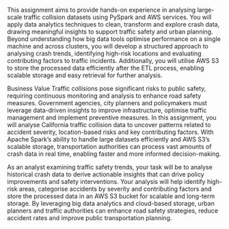 This assignment aims to provide hands-on experience in analysing large-scale traffic collision datasets using PySpark and AWS services. You will apply data analytics techniques to clean, transform and explore crash data, drawing meaningful insights to support traffic safety and urban planning. Beyond understanding how big data tools optimise performance on a single machine and across clusters, you will develop a structured approach to analysing crash trends, identifying high-risk locations and evaluating contributing factors to traffic incidents. Additionally, you will utilise AWS S3 to store the processed data efficiently after the ETL process, enabling scalable storage and easy retrieval for further analysis.  

Business Value
Traffic collisions pose significant risks to public safety, requiring continuous monitoring and analysis to enhance road safety measures. Government agencies, city planners and policymakers must leverage data-driven insights to improve infrastructure, optimise traffic management and implement preventive measures. In this assignment, you will analyse California traffic collision data to uncover patterns related to accident severity, location-based risks and key contributing factors. With Apache Spark’s ability to handle large datasets efficiently and AWS S3’s scalable storage, transportation authorities can process vast amounts of crash data in real time, enabling faster and more informed decision-making.


As an analyst examining traffic safety trends, your task will be to analyse historical crash data to derive actionable insights that can drive policy improvements and safety interventions. Your analysis will help identify high-risk areas, categorise accidents by severity and contributing factors and store the processed data in an AWS S3 bucket for scalable and long-term storage. By leveraging big data analytics and cloud-based storage, urban planners and traffic authorities can enhance road safety strategies, reduce accident rates and improve public transportation planning.

 
